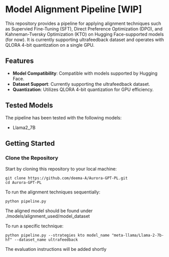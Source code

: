 # Model Alignment Pipeline [WIP]

This repository provides a pipeline for applying alignment techniques such as Supervied Fine-Tuning (SFT), Direct Preference Optimization (DPO), and Kahneman-Tversky Optimization (KTO) on Hugging Face-supported models (for now). It is currently supporting ultrafeedback dataset and operates with QLORA 4-bit quantization on a single GPU.

## Features

- **Model Compatibility**: Compatible with models supported by Hugging Face.
- **Dataset Support**: Currently supporting the ultrafeedback dataset.
- **Quantization**: Utilizes QLORA 4-bit quantization for GPU efficiency.

## Tested Models

The pipeline has been tested with the following models:
- Llama2_7B

## Getting Started

### Clone the Repository

Start by cloning this repository to your local machine:

```
git clone https://github.com/deema-A/Aurora-GPT-PL.git
cd Aurora-GPT-PL
```

To run the alignment techniques sequentially:

```
python pipeline.py
```

The aligned model should be found under ./models/alignment_used/model_dataset

To run a specific technique:

```
python pipeline.py --strategies kto model_name "meta-llama/Llama-2-7b-hf" --dataset_name ultrafeedback
```

The evaluation instructions will be added shortly 